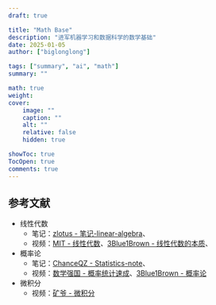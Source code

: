 ```yaml
---
draft: true

title: "Math Base"
description: "进军机器学习和数据科学的数学基础"
date: 2025-01-05
author: ["biglonglong"]

tags: ["summary", "ai", "math"]
summary: ""

math: true
weight:
cover:
    image: ""
    caption: ""
    alt: ""
    relative: false
    hidden: true

showToc: true
TocOpen: true
comments: true
---
```


## 参考文献

- 线性代数
  - 笔记：[zlotus - 笔记-linear-algebra](https://github.com/zlotus/笔记-linear-algebra)、
  - 视频：[MIT - 线性代数](https://www.bilibili.com/video/BV1xS4y1L7w5/?vd_source=1a278fe24f00dd5c69f2875b5add5a19)*、*[3Blue1Brown - 线性代数的本质](https://www.bilibili.com/video/BV1ys411472E/?spm_id_from=333.1387.collection.video_card.click&vd_source=1a278fe24f00dd5c69f2875b5add5a19)、
- 概率论
  - 笔记：[ChanceQZ - Statistics-note](https://github.com/ChanceQZ/Statistics-note)、
  - 视频：[数学强国 - 概率统计速成](https://www.bilibili.com/video/BV1TJ411y7Zp/?spm_id_from=333.337.search-card.all.click&vd_source=1a278fe24f00dd5c69f2875b5add5a19)、[3Blue1Brown - 概率论](https://space.bilibili.com/88461692/channel/seriesdetail?sid=1528924)
- 微积分
  - 视频：[矿爷 - 微积分](https://www.bilibili.com/video/BV1Lt411r7NQ/?spm_id_from=333.337.search-card.all.click)